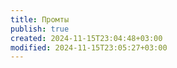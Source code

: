 ```yaml
---
title: Промты
publish: true
created: 2024-11-15T23:04:48+03:00
modified: 2024-11-15T23:05:27+03:00
---
```

